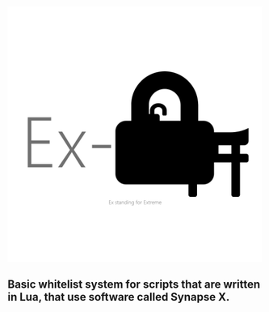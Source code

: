 ![alt text](https://github.com/ExosphericDev/ExAuth/blob/main/ExAuth-logo.png?raw=true)

## Basic whitelist system for scripts that are written in Lua, that use software called Synapse X.
